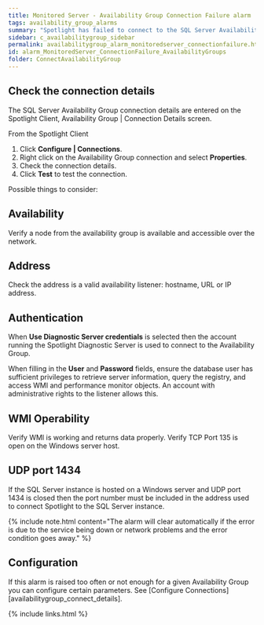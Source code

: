 ```yaml
---
title: ﻿Monitored Server - Availability Group Connection Failure alarm
tags: availability_group_alarms
summary: "Spotlight has failed to connect to the SQL Server Availability Group."
sidebar: c_availabilitygroup_sidebar
permalink: availabilitygroup_alarm_monitoredserver_connectionfailure.html
id: alarm_MonitoredServer_ConnectionFailure_AvailabilityGroups
folder: ConnectAvailabilityGroup
---
```



## Check the connection details

The SQL Server Availability Group connection details are entered on the Spotlight Client, Availability Group \| Connection Details screen.

From the Spotlight Client

1.  Click **Configure \| Connections**.
2.  Right click on the Availability Group connection and select **Properties**.
3.  Check the connection details.
4.  Click **Test** to test the connection.

Possible things to consider:

## Availability

Verify a node from the availability group is available and accessible over the network.

## Address

Check the address is a valid availability listener: hostname, URL or IP address.

## Authentication

When **Use Diagnostic Server credentials** is selected then the account running the Spotlight Diagnostic Server is used to connect to the Availability Group.

When filling in the **User** and **Password** fields, ensure the database user has sufficient privileges to retrieve server information, query the registry, and access WMI and performance monitor objects. An account with administrative rights to the listener allows this.

## WMI Operability

Verify WMI is working and returns data properly. Verify TCP Port 135 is open on the Windows server host.

## UDP port 1434


If the SQL Server instance is hosted on a Windows server and UDP port 1434 is closed then the port number must be included in the address used to connect Spotlight to the SQL Server instance.

{% include note.html content="The alarm will clear automatically if the error is due to the service being down or network problems and the error condition goes away." %}



## Configuration
If this alarm is raised too often or not enough for a given Availability Group you can configure certain parameters. See [Configure Connections][availabilitygroup_connect_details].


{% include links.html %}
